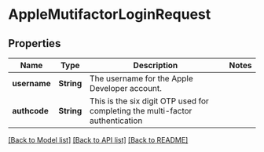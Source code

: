 # AppleMutifactorLoginRequest

## Properties
Name | Type | Description | Notes
------------ | ------------- | ------------- | -------------
**username** | **String** | The username for the Apple Developer account. | 
**authcode** | **String** | This is the six digit OTP used for completing the multi-factor authentication | 

[[Back to Model list]](../README.md#documentation-for-models) [[Back to API list]](../README.md#documentation-for-api-endpoints) [[Back to README]](../README.md)


